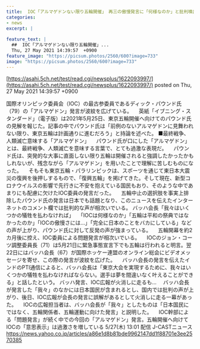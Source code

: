 ```yaml
---
title:  IOC「アルマゲドンない限り五輪開催」　再三の傲慢発言に「何様なのか」と批判噴出  
categories:
- news
excerpt: |
  
feature_text: |
  ##  IOC「アルマゲドンない限り五輪開催」...
  Thu, 27 May 2021 14:39:57  +0900
feature_image: "https://picsum.photos/2560/600?image=733"
image: "https://picsum.photos/2560/600?image=733"
---
```


[https://asahi.5ch.net/test/read.cgi/newsplus/1622093997/](https://asahi.5ch.net/test/read.cgi/newsplus/1622093997/)
posted on Thu, 27 May 2021 14:39:57  +0900

<!--more-->

国際オリンピック委員会（IOC）の最古参委員であるディック・パウンド氏（79）の「アルマゲドン」発言が波紋を広げている。 　英紙「イブニング・スタンダード」（電子版）は2021年5月25日、東京五輪開催へ向けてのパウンド氏の見解を報じた。記事の中でパウンド氏は「前例のないアルマゲドンに見舞われない限り、東京五輪は計画通りに進むだろう」と持論を述べた。 ■最終戦争、人類滅亡意味する「アルマゲドン」 　パウンド氏が口にした「アルマゲドン」とは、最終戦争、人類滅亡を意味する言葉で、とても過激な表現だ。 　パウンド氏は、突発的な大事に直面しない限り五輪は開催されると強調したかったかもしれないが、残念ながら「アルマゲドン」を用いたことで理解に苦しむものになった。 　そもそも東京五輪・パラリンピックは、スポーツを通じて東日本大震災の復興を後押しするもので、「復興五輪」を掲げてきた。そして現在、新型コロナウイルスの影響で先行きに不安を抱えている国民もおり、そのような中であまりにも配慮に欠けたIOC委員の発言だった。 　五輪中止の選択肢を事実上排除したパウンド氏の発言は日本でも話題となり、このニュースを伝えたインターネットのコメント欄では批判的な声が相次いでいる。 バッハ会長「我々はいくつかの犠牲を払わなければ」 　「IOCは何様なのか」「五輪は平和の祭典ではなかったのか」「IOCの傲慢さには...」「完全に日本のことをバカにしている」などの声が上がり、パウンド氏に対して反発の声が強まっている。 　五輪開幕を約2カ月後に控え、IOC委員による問題発言が相次いでいる。 　IOCのジョン・コーツ調整委員長（71）は5月21日に緊急事態宣言下でも五輪は行われると明言。翌22日にはバッハ会長（67）が国際ホッケー連盟のオンライン総会にビデオメッセージを寄せ、この際の発言が波紋を広げた。 　バッハ会長の発言を伝えたインドのPTI通信によると、バッハ会長は「東京大会を実現するために、我々はいくつかの犠牲を払わなければならない。選手は夢を間違いなく叶えることができる」と話したという。 バッハ発言、IOC広報が火消しに走るも... 　バッハ会長が発言した「我々」のなかには日本国民が含まれるとし、国内では批判の声が上がり、後日、IOC広報が会長の発言に誤解があるとして火消しに走る一幕があった。 　IOCの広報担当者は、バッハ会長が「我々」としたものは「日本国民にではなく、五輪関係者、五輪運動に向けた発言」と説明した。 　IOC幹部による「問題発言」が続く中での今回の「アルマゲドン」発言。五輪開催へ向けてIOCの「意思表示」は過激さを増している 5/27(木) 13:01 配信 J-CASTニュース https://news.yahoo.co.jp/articles/a86e1d8b81bde9962147dd1f88701e3ee2570385
